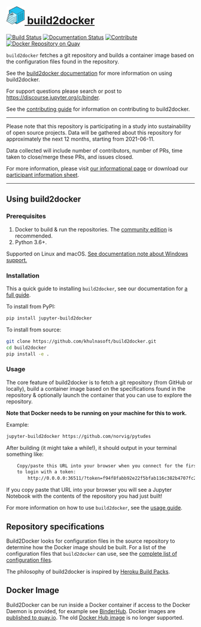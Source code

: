# <a href="https://github.com/khulnasoft/build2docker"><img src="https://raw.githubusercontent.com/khulnasoft/build2docker/8731ecf0967cc5fde028c456f2b92be651ebbc18/docs/source/_static/images/build2docker.png" height="48px" /> build2docker</a>

[![Build Status](https://github.com/khulnasoft/build2docker/workflows/Test/badge.svg)](https://github.com/khulnasoft/build2docker/actions)
[![Documentation Status](https://readthedocs.org/projects/build2docker/badge/?version=latest)](http://build2docker.readthedocs.io/en/latest/?badge=latest)
[![Contribute](https://img.shields.io/badge/I_want_to_contribute!-grey?logo=jupyter)](https://build2docker.readthedocs.io/en/latest/contributing/contributing.html)
[![Docker Repository on Quay](https://img.shields.io/badge/quay.io-container-green "Docker Repository on Quay")](https://quay.io/repository/khulnasoft/build2docker?tab=tags)

`build2docker` fetches a git repository and builds a container image based on
the configuration files found in the repository.

See the [build2docker documentation](http://build2docker.readthedocs.io)
for more information on using build2docker.

For support questions please search or post to https://discourse.jupyter.org/c/binder.

See the [contributing guide](CONTRIBUTING.md) for information on contributing to
build2docker.

---

Please note that this repository is participating in a study into sustainability
of open source projects. Data will be gathered about this repository for
approximately the next 12 months, starting from 2021-06-11.

Data collected will include number of contributors, number of PRs, time taken to
close/merge these PRs, and issues closed.

For more information, please visit
[our informational page](https://sustainable-open-science-and-software.github.io/) or download our [participant information sheet](https://sustainable-open-science-and-software.github.io/assets/PIS_sustainable_software.pdf).

---

## Using build2docker

### Prerequisites

1. Docker to build & run the repositories. The [community edition](https://store.docker.com/search?type=edition&offering=community)
   is recommended.
2. Python 3.6+.

Supported on Linux and macOS. [See documentation note about Windows support.](http://build2docker.readthedocs.io/en/latest/install.html#note-about-windows-support)

### Installation

This a quick guide to installing `build2docker`, see our documentation for [a full guide](https://build2docker.readthedocs.io/en/latest/install.html).

To install from PyPI:

```bash
pip install jupyter-build2docker
```

To install from source:

```bash
git clone https://github.com/khulnasoft/build2docker.git
cd build2docker
pip install -e .
```

### Usage

The core feature of build2docker is to fetch a git repository (from GitHub or locally),
build a container image based on the specifications found in the repository &
optionally launch the container that you can use to explore the repository.

**Note that Docker needs to be running on your machine for this to work.**

Example:

```bash
jupyter-build2docker https://github.com/norvig/pytudes
```

After building (it might take a while!), it should output in your terminal
something like:

```bash
    Copy/paste this URL into your browser when you connect for the first time,
    to login with a token:
        http://0.0.0.0:36511/?token=f94f8fabb92e22f5bfab116c382b4707fc2cade56ad1ace0
```

If you copy paste that URL into your browser you will see a Jupyter Notebook
with the contents of the repository you had just built!

For more information on how to use `build2docker`, see the
[usage guide](http://build2docker.readthedocs.io/en/latest/usage.html).

## Repository specifications

Build2Docker looks for configuration files in the source repository to
determine how the Docker image should be built. For a list of the configuration
files that `build2docker` can use, see the
[complete list of configuration files](https://build2docker.readthedocs.io/en/latest/config_files.html).

The philosophy of build2docker is inspired by
[Heroku Build Packs](https://devcenter.heroku.com/articles/buildpacks).

## Docker Image

Build2Docker can be run inside a Docker container if access to the Docker Daemon is provided, for example see [BinderHub](https://github.com/jupyterhub/binderhub). Docker images are [published to quay.io](https://quay.io/repository/khulnasoft/build2docker?tab=tags). The old [Docker Hub image](https://hub.docker.com/r/khulnasoft/build2docker) is no longer supported.
